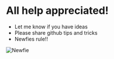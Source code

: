 # All help appreciated!

* Let me know if you have ideas
* Please share github tips and tricks
* Newfies rule!!


![Newfie](http://quinnsbooknook.files.wordpress.com/2012/05/newfoundland-puppies-20.jpg)
